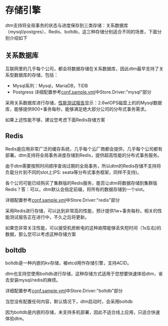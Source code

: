 # 存储引擎

dtm支持将全局事务的状态与进度保存到三类存储：关系数据库（mysql/postgres）、Redis、boltdb，这三种存储分别适合不同的场景，下面分别介绍如下

## 关系数据库
互联网里的几乎每个公司，都会将数据存储在关系数据库，因此dtm最早支持了关系型数据库的存储，包括：
- Mysql系列：Mysql，MariaDB，TiDB
- Postgress
详细配置参考[conf.sample.yml](https://github.com/dtm-labs/dtm/blob/main/conf.sample.yml)中Store.Driver:"mysql"部分

采用关系数据库进行存储，[性能测试报告](../other/performance)显示：2.6wIOPS磁盘上的的Mysql数据库，能够提供900+事务每秒，能够满足绝大部分公司的分布式事务需求。

如果上述性能不够，建议您考虑下面Redis存储方案
## Redis
Redis是应用非常广泛的缓存系统，几乎每个云厂商都会提供，几乎每个公司都有部署。dtm支持将全局事务进度存储到Redis，提供超高性能的分布式事务服务。

由于dtm需要按照时间顺序查询过期的全局事务，所以dtm的Redis存储不支持将负载分片到不同的slot上(PS: seata等分布式事务框架，同样不支持)。

各个公司可能已经购买了集群版的Redis服务，能否让dtm将数据存储到集群版Redis？答：可以，dtm默认会指定前缀，将所有的数据存储到一个slot。

详细配置参考[conf.sample.yml](https://github.com/dtm-labs/dtm/blob/main/conf.sample.yml)中Store.Driver:"redis"部分

采用Redis进行存储，可以达到非常高的性能，预计提供1w+事务每秒。相关的性能测试报告正在进行中，不久之后将更新。

如果您非常关注性能，可以接受机房断电的这种故障能够丢失短时间（1s左右)的数据，那么您可以考虑这种存储方案

## boltdb
boltdb是一种内嵌的kv存储，被etcd用作存储引擎，支持ACID。

dtm也支持您使用boltdb进行存储，这种存储方式适用于您想要快速体验dtm，省去安装mysql/redis的麻烦。

详细配置参考[conf.sample.yml](https://github.com/dtm-labs/dtm/blob/main/conf.sample.yml)中Store.Driver:"boltdb"部分

当您没有配置任何内容，默认情况下，dtm启动时，会采用boltdb

因为boltdb是内嵌的存储，未支持多机部署，因此不适合线上应用，只适合快速体验dtm。

